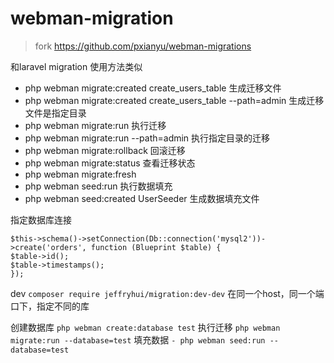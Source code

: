 # webman-migration
> fork https://github.com/pxianyu/webman-migrations


 和laravel migration 使用方法类似
- php webman migrate:created create_users_table 生成迁移文件
- php webman migrate:created create_users_table --path=admin 生成迁移文件是指定目录
- php webman migrate:run  执行迁移
- php webman migrate:run  --path=admin 执行指定目录的迁移
- php webman migrate:rollback 回滚迁移
- php webman migrate:status 查看迁移状态
- php webman migrate:fresh 
- php webman seed:run 执行数据填充
- php webman seed:created UserSeeder 生成数据填充文件


指定数据库连接
```
$this->schema()->setConnection(Db::connection('mysql2'))->create('orders', function (Blueprint $table) {
$table->id();
$table->timestamps();
});
```
dev 
 `composer require jeffryhui/migration:dev-dev`
 在同一个host，同一个端口下，指定不同的库
 
创建数据库
`php webman create:database test`
执行迁移
`php webman migrate:run --database=test`
填充数据
`- php webman seed:run --database=test`
